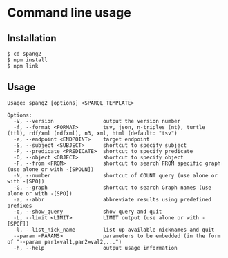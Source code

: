 # Command line usage

## Installation
    $ cd spang2
    $ npm install
    $ npm link

## Usage
    Usage: spang2 [options] <SPARQL_TEMPLATE>
    
    Options:
      -V, --version                output the version number
      -f, --format <FORMAT>        tsv, json, n-triples (nt), turtle (ttl), rdf/xml (rdfxml), n3, xml, html (default: "tsv")
      -e, --endpoint <ENDPOINT>    target endpoint
      -S, --subject <SUBJECT>      shortcut to specify subject
      -P, --predicate <PREDICATE>  shortcut to specify predicate
      -O, --object <OBJECT>        shortcut to specify object
      -F, --from <FROM>            shortcut to search FROM specific graph (use alone or with -[SPOLN])
      -N, --number                 shortcut of COUNT query (use alone or with -[SPO])
      -G, --graph                  shortcut to search Graph names (use alone or with -[SPO])
      -a, --abbr                   abbreviate results using predefined prefixes
      -q, --show_query             show query and quit
      -L, --limit <LIMIT>          LIMIT output (use alone or with -[SPOF])
      -l, --list_nick_name         list up available nicknames and quit
      --param <PARAMS>             parameters to be embedded (in the form of "--param par1=val1,par2=val2,...")
      -h, --help                   output usage information
